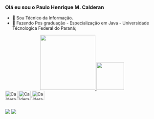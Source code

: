 ### Olá eu sou o Paulo Henrique M. Calderan
- 🔭 Sou Técnico da Informação.
- 🌱 Fazendo Pos graduação - Especialização em Java -  Universidade Técnologica Federal do Paraná;

<div align="center">
  <a href="https://github.com/calderanph">
  <img height="180em" src="https://github-readme-stats.vercel.app/api?username=calderanph&show_icons=true&theme=dark&include_all_commits=true&count_private=true"/>
  <img height="90em" src="https://github-readme-stats.vercel.app/api/top-langs/?username=calderanph&layout=compact&langs_count=7&theme=dark"/>
</div>
  <img align="center" alt="Calderan-Java" height="30" width="40" src="https://cdn.jsdelivr.net/gh/devicons/devicon/icons/java/java-original.svg">
  <img align="center" alt="Calderan-Spring" height="30" width="40" src="https://cdn.jsdelivr.net/gh/devicons/devicon/icons/spring/spring-original.svg">
  <img align="center" alt="Calderan-SQL" height="30" width="40" src="https://cdn.jsdelivr.net/gh/devicons/devicon/icons/mysql/mysql-original.svg">
</div>


##
<div> 
 	<a href="https://www.twitch.tv/calderanph" target="_blank"><img src="https://img.shields.io/badge/Twitch-9146FF?style=for-the-badge&logo=twitch&logoColor=white" target="_blank"></a>
  <a href="https://www.linkedin.com/in/paulo-henrique-m-calderan-a80580161/" target="_blank"><img src="https://img.shields.io/badge/-LinkedIn-%230077B5?style=for-the-badge&logo=linkedin&logoColor=white" target="_blank"></a> 
 
</div>


